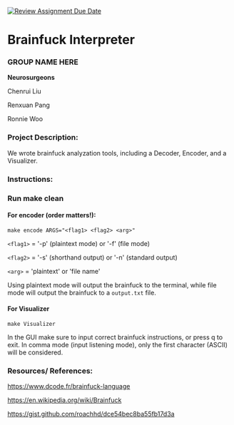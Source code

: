 [![Review Assignment Due Date](https://classroom.github.com/assets/deadline-readme-button-22041afd0340ce965d47ae6ef1cefeee28c7c493a6346c4f15d667ab976d596c.svg)](https://classroom.github.com/a/am3xLbu5)
# Brainfuck Interpreter

### GROUP NAME HERE
**Neurosurgeons**

Chenrui Liu

Renxuan Pang

Ronnie Woo

### Project Description:
We wrote brainfuck analyzation tools, including a Decoder, Encoder, and a Visualizer.

### Instructions:

### Run make clean

#### For encoder (order matters!):
`make encode ARGS="<flag1> <flag2> <arg>"`

`<flag1>` = '-p' (plaintext mode) or '-f' (file mode)

`<flag2>` = '-s' (shorthand output) or '-n' (standard output)

`<arg>` = 'plaintext' or 'file name'

Using plaintext mode will output the brainfuck to the terminal, while file mode will output the brainfuck to a `output.txt` file.

#### For Visualizer
`make Visualizer`

In the GUI make sure to input correct brainfuck instructions, or press q to exit.
In comma mode (input listening mode), only the first character (ASCII) will be considered.

### Resources/ References:

https://www.dcode.fr/brainfuck-language

https://en.wikipedia.org/wiki/Brainfuck

https://gist.github.com/roachhd/dce54bec8ba55fb17d3a
